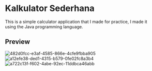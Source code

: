 # Kalkulator Sederhana
  This is a simple calculator application that I made for practice, I made it using the Java programming language.
  
 ## Preview
![482d0fcc-e3af-4585-866e-4cfe9fbba905](https://user-images.githubusercontent.com/37680589/66936312-ae6a2380-f067-11e9-8725-22f48211fb6f.jpg)
![a12efe38-ded1-4315-b579-0fe02fc8a3b4](https://user-images.githubusercontent.com/37680589/66936326-b3c76e00-f067-11e9-981e-17809e2ae224.jpg)
![a722c13f-f602-4abe-92ec-11ddbca46abb](https://user-images.githubusercontent.com/37680589/66936333-b629c800-f067-11e9-8ec8-3300e46a8b23.jpg)

